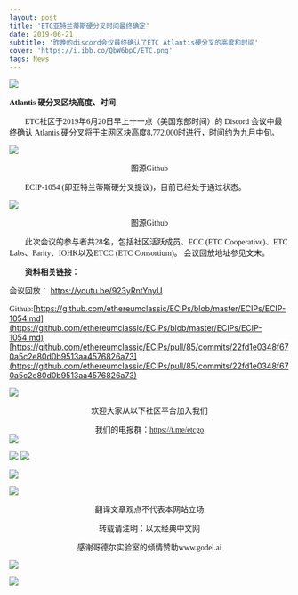 ```yaml
---
layout: post
title: 'ETC亚特兰蒂斯硬分叉时间最终确定'
date: 2019-06-21
subtitle: '昨晚的discord会议最终确认了ETC Atlantis硬分叉的高度和时间'
cover: 'https://i.ibb.co/QbW6bpC/ETC.png'
tags: News
---
```



![](https://i.ibb.co/ZMc2LFN/20190419153426.png)

**<font face="微软雅黑">Atlantis 硬分叉区块高度、时间**</font>

&emsp;&emsp;<font face="微软雅黑">ETC社区于2019年6月20日早上十一点（美国东部时间）的 Discord 会议中最终确认 Atlantis 硬分叉将于主网区块高度8,772,000时进行，时间约为九月中旬。</font>


![](https://i.ibb.co/L9rjngb/20190621174253.png)


<font face="微软雅黑"><center>图源Github</center></font>


&emsp;&emsp;<font face="微软雅黑">ECIP-1054 (即亚特兰蒂斯硬分叉提议)，目前已经处于通过状态。</font>

![](https://i.ibb.co/k9kk9WN/20190621174244.png)


<font face="微软雅黑"><center>图源Github</center></font>


&emsp;&emsp;<font face="微软雅黑">此次会议的参与者共28名，包括社区活跃成员、ECC (ETC Cooperative)、ETC Labs、Parity、IOHK以及ETCC (ETC Consortium)。 会议回放地址参见文末。</font>


&emsp;&emsp;**<font face="微软雅黑">资料相关链接：</font>**

<font face="微软雅黑">会议回放：</font>
[https://youtu.be/923yRntYnyU
](https://youtu.be/923yRntYnyU)

<font face="微软雅黑">Github:</font>[https://github.com/ethereumclassic/ECIPs/blob/master/ECIPs/ECIP-1054.md](https://github.com/ethereumclassic/ECIPs/blob/master/ECIPs/ECIP-1054.md)
&emsp;&emsp;&emsp;&emsp;&emsp;&emsp;[https://github.com/ethereumclassic/ECIPs/pull/85/commits/22fd1e0348f670a5c2e80d0b9513aa4576826a73](https://github.com/ethereumclassic/ECIPs/pull/85/commits/22fd1e0348f670a5c2e80d0b9513aa4576826a73)



![](https://i.ibb.co/ySHQrtF/20190115155824.png)


<font face="微软雅黑"><center>欢迎大家从以下社区平台加入我们</center></font>


<font face="微软雅黑"><center>我们的电报群：https://t.me/etcgo</center></font>
![](https://image.ibb.co/dDg5iA/image.jpg)

![](https://preview.ibb.co/hnL6OA/G.jpg)
![](https://preview.ibb.co/bZ4pbV/Yan.jpg)

![](https://image.ibb.co/fTYFGV/QQ.jpg)

![](https://preview.ibb.co/f2cWqq/weibo.jpg)

<font face="微软雅黑"><center>翻译文章观点不代表本网站立场</center></font>

<font face="微软雅黑"><center>转载请注明：以太经典中文网</center></font>

<font face="微软雅黑"><center>感谢哥德尔实验室的倾情赞助www.godel.ai</center></font>

![](https://image.ibb.co/mGe2Qq/image.jpg)

[![](https://image.ibb.co/miAkrp/01.jpg)](http://goedel.ai)
